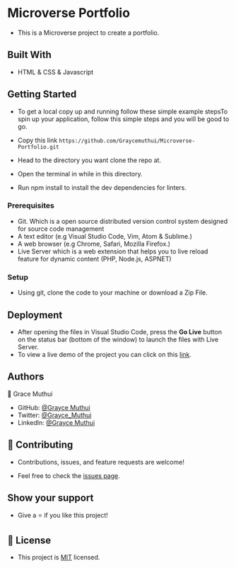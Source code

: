 # Microverse Portfolio

- This is a Microverse project to create a portfolio.

## Built With

- HTML & CSS & Javascript

## Getting Started

- To get a local copy up and running follow these simple example stepsTo spin up your application, follow this simple steps and you will be good to go.

- Copy this link `https://github.com/Graycemuthui/Microverse-Portfolio.git`
- Head to the directory you want clone the repo at.
- Open the terminal in while in this directory.
- Run npm install to install the dev dependencies for linters.

### Prerequisites

- Git. Which is a open source distributed version control system designed for source code management
- A text editor (e.g Visual Studio Code, Vim, Atom & Sublime.)
- A web browser (e.g Chrome, Safari, Mozilla Firefox.)
- Live Server which is a web extension that helps you to live reload feature for dynamic content (PHP, Node.js, ASPNET)

### Setup

- Using git, clone the code to your machine or download a Zip File.

## Deployment

- After opening the files in Visual Studio Code, press the **Go Live** button on the status bar (bottom of the window) to launch the files with Live Server.
- To view a live demo of the project you can click on this [link](https://graycemuthui.github.io/Microverse-Portfolio/).

## Authors

👤 Grace Muthui

- GitHub: [@Grayce Muthui](https://github.com/Graycemuthui)
- Twitter: [@Grayce_Muthui](https://twitter.com/Grayce_Muthui)
- LinkedIn: [@Grayce Muthui](http://www.linkedin.com/in/grayce-muthui-a17294226)

## 🤝 Contributing

- Contributions, issues, and feature requests are welcome!

- Feel free to check the [issues page](../../issues/).

## Show your support

- Give a ⭐️ if you like this project!

## 📝 License

- This project is [MIT](./MIT.md) licensed.
